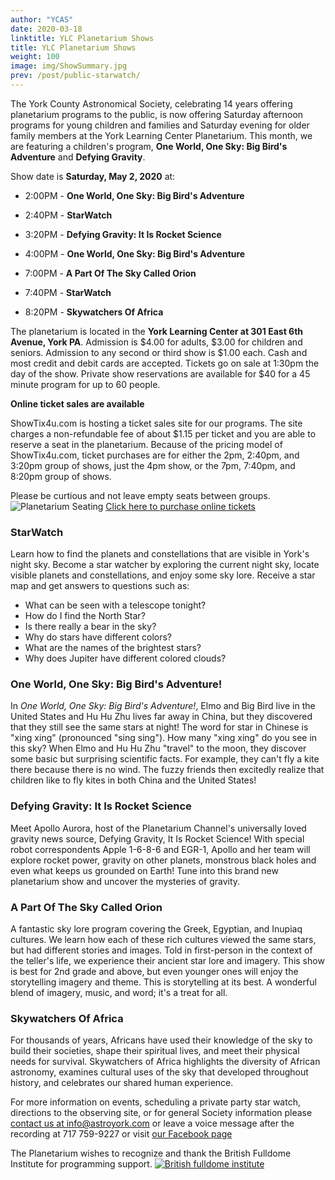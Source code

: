 ```yaml
---
author: "YCAS"
date: 2020-03-18
linktitle: YLC Planetarium Shows
title: YLC Planetarium Shows
weight: 100
image: img/ShowSummary.jpg
prev: /post/public-starwatch/
---
```

The York County Astronomical Society, celebrating 14 years offering planetarium programs to the public, is now offering Saturday afternoon programs for young children and families and Saturday evening for older family members at the York Learning Center Planetarium. 
This month, we are featuring a children's program, **One World, One Sky: Big Bird's Adventure** and **Defying Gravity**. 

Show date is **Saturday, May 2, 2020** at:

* 2:00PM - **One World, One Sky: Big Bird's Adventure**
* 2:40PM - **StarWatch**
* 3:20PM - **Defying Gravity: It Is Rocket Science**
* 4:00PM - **One World, One Sky: Big Bird's Adventure**

* 7:00PM - **A Part Of The Sky Called Orion**
* 7:40PM - **StarWatch**
* 8:20PM - **Skywatchers Of Africa**

The planetarium is located in the **York Learning Center at 301 East 6th Avenue, York PA**. Admission is $4.00 for adults, $3.00 for children and seniors. Admission to any second or third show is $1.00 each. Cash and most credit and debit cards are accepted. Tickets go on sale at 1:30pm the day of the show. Private show reservations are available for $40 for a 45 minute program for up to 60 people.

**Online ticket sales are available**

ShowTix4u.com is hosting a ticket sales site for our programs. The site charges a non-refundable fee of about $1.15 per ticket and you are able to reserve a seat in the planetarium. Because of the pricing model of ShowTix4u.com, ticket purchases are for either the 2pm, 2:40pm, and 3:20pm group of shows, just the 4pm show, or the 7pm, 7:40pm, and 8:20pm group of shows.

Please be curtious and not leave empty seats between groups.
![Planetarium Seating](../../img/seating.png "YLC Planetarium seating")
[Click here to purchase online tickets](https://www.showtix4u.com/event-details/38034)

### StarWatch
Learn how to find the planets and constellations that are visible in York's night sky. Become a star watcher by exploring the current night sky, locate visible planets and constellations, and enjoy some sky lore. Receive a star map and get answers to questions such as:<br>
* What can be seen with a telescope tonight?<br>
* How do I find the North Star?<br>
* Is there really a bear in the sky?<br>
* Why do stars have different colors?<br>
* What are the names of the brightest stars?<br>
* Why does Jupiter have different colored clouds?<br>

### One World, One Sky: Big Bird's Adventure!
In *One World, One Sky: Big Bird's Adventure!*, Elmo and Big Bird live in the United States and Hu Hu Zhu lives far away in China, but they discovered that they still see the same stars at night! The word for star in Chinese is "xing xing" (pronounced "sing sing"). How many "xing xing" do you see in this sky? When Elmo and Hu Hu Zhu "travel" to the moon, they discover some basic but surprising scientific facts. For example, they can't fly a kite there because there is no wind. The fuzzy friends then excitedly realize that children like to fly kites in both China and the United States!

### Defying Gravity: It Is Rocket Science
Meet Apollo Aurora, host of the Planetarium Channel's universally loved gravity news source, Defying Gravity, It Is Rocket Science! With special robot correspondents Apple 1-6-8-6 and EGR-1, Apollo and her team will explore rocket power, gravity on other planets, monstrous black holes and even what keeps us grounded on Earth! Tune into this brand new planetarium show and uncover the mysteries of gravity.

### A Part Of The Sky Called Orion
A fantastic sky lore program covering the Greek, Egyptian, and Inupiaq cultures. We learn how each of these rich cultures viewed the same stars, but had different stories and images. Told in first-person in the context of the teller's life, we experience their ancient star lore and imagery. This show is best for 2nd grade and above, but even younger ones will enjoy the storytelling imagery and theme. This is storytelling at its best. A wonderful blend of imagery, music, and word; it's a treat for all.

### Skywatchers Of Africa
For thousands of years, Africans have used their knowledge of the sky to build their societies, shape their spiritual lives, and meet their physical needs for survival.
Skywatchers of Africa highlights the diversity of African astronomy, examines cultural uses of the sky that developed throughout history, and celebrates our shared human experience.

For more information on events, scheduling a private party star watch, directions to the observing site, or for general Society information please [contact us at info@astroyork.com](info@astroyork.com) or leave a voice message after the recording at 717 759-9227 or visit [our Facebook page](https://www.facebook.com/astroyork)

The Planetarium wishes to recognize and thank the British Fulldome Institute for programming support.
<a href="https://www.facebook.com/BritishFulldomeInstitute/" target="_blank"><img src="../../img/BFI.png"  title="British fulldome institute"/></a>
